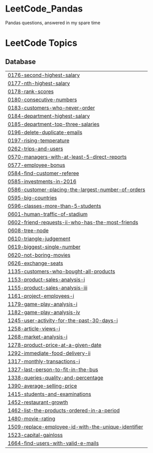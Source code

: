 # LeetCode_Pandas
Pandas questions, answered in my spare time

<!---LeetCode Topics Start-->
# LeetCode Topics
## Database
|  |
| ------- |
| [0176-second-highest-salary](https://github.com/MassiCanosi/LeetCode_Pandas/tree/master/0176-second-highest-salary) |
| [0177-nth-highest-salary](https://github.com/MassiCanosi/LeetCode_Pandas/tree/master/0177-nth-highest-salary) |
| [0178-rank-scores](https://github.com/MassiCanosi/LeetCode_Pandas/tree/master/0178-rank-scores) |
| [0180-consecutive-numbers](https://github.com/MassiCanosi/LeetCode_Pandas/tree/master/0180-consecutive-numbers) |
| [0183-customers-who-never-order](https://github.com/MassiCanosi/LeetCode_Pandas/tree/master/0183-customers-who-never-order) |
| [0184-department-highest-salary](https://github.com/MassiCanosi/LeetCode_Pandas/tree/master/0184-department-highest-salary) |
| [0185-department-top-three-salaries](https://github.com/MassiCanosi/LeetCode_Pandas/tree/master/0185-department-top-three-salaries) |
| [0196-delete-duplicate-emails](https://github.com/MassiCanosi/LeetCode_Pandas/tree/master/0196-delete-duplicate-emails) |
| [0197-rising-temperature](https://github.com/MassiCanosi/LeetCode_Pandas/tree/master/0197-rising-temperature) |
| [0262-trips-and-users](https://github.com/MassiCanosi/LeetCode_Pandas/tree/master/0262-trips-and-users) |
| [0570-managers-with-at-least-5-direct-reports](https://github.com/MassiCanosi/LeetCode_Pandas/tree/master/0570-managers-with-at-least-5-direct-reports) |
| [0577-employee-bonus](https://github.com/MassiCanosi/LeetCode_Pandas/tree/master/0577-employee-bonus) |
| [0584-find-customer-referee](https://github.com/MassiCanosi/LeetCode_Pandas/tree/master/0584-find-customer-referee) |
| [0585-investments-in-2016](https://github.com/MassiCanosi/LeetCode_Pandas/tree/master/0585-investments-in-2016) |
| [0586-customer-placing-the-largest-number-of-orders](https://github.com/MassiCanosi/LeetCode_Pandas/tree/master/0586-customer-placing-the-largest-number-of-orders) |
| [0595-big-countries](https://github.com/MassiCanosi/LeetCode_Pandas/tree/master/0595-big-countries) |
| [0596-classes-more-than-5-students](https://github.com/MassiCanosi/LeetCode_Pandas/tree/master/0596-classes-more-than-5-students) |
| [0601-human-traffic-of-stadium](https://github.com/MassiCanosi/LeetCode_Pandas/tree/master/0601-human-traffic-of-stadium) |
| [0602-friend-requests-ii-who-has-the-most-friends](https://github.com/MassiCanosi/LeetCode_Pandas/tree/master/0602-friend-requests-ii-who-has-the-most-friends) |
| [0608-tree-node](https://github.com/MassiCanosi/LeetCode_Pandas/tree/master/0608-tree-node) |
| [0610-triangle-judgement](https://github.com/MassiCanosi/LeetCode_Pandas/tree/master/0610-triangle-judgement) |
| [0619-biggest-single-number](https://github.com/MassiCanosi/LeetCode_Pandas/tree/master/0619-biggest-single-number) |
| [0620-not-boring-movies](https://github.com/MassiCanosi/LeetCode_Pandas/tree/master/0620-not-boring-movies) |
| [0626-exchange-seats](https://github.com/MassiCanosi/LeetCode_Pandas/tree/master/0626-exchange-seats) |
| [1135-customers-who-bought-all-products](https://github.com/MassiCanosi/LeetCode_Pandas/tree/master/1135-customers-who-bought-all-products) |
| [1153-product-sales-analysis-i](https://github.com/MassiCanosi/LeetCode_Pandas/tree/master/1153-product-sales-analysis-i) |
| [1155-product-sales-analysis-iii](https://github.com/MassiCanosi/LeetCode_Pandas/tree/master/1155-product-sales-analysis-iii) |
| [1161-project-employees-i](https://github.com/MassiCanosi/LeetCode_Pandas/tree/master/1161-project-employees-i) |
| [1179-game-play-analysis-i](https://github.com/MassiCanosi/LeetCode_Pandas/tree/master/1179-game-play-analysis-i) |
| [1182-game-play-analysis-iv](https://github.com/MassiCanosi/LeetCode_Pandas/tree/master/1182-game-play-analysis-iv) |
| [1245-user-activity-for-the-past-30-days-i](https://github.com/MassiCanosi/LeetCode_Pandas/tree/master/1245-user-activity-for-the-past-30-days-i) |
| [1258-article-views-i](https://github.com/MassiCanosi/LeetCode_Pandas/tree/master/1258-article-views-i) |
| [1268-market-analysis-i](https://github.com/MassiCanosi/LeetCode_Pandas/tree/master/1268-market-analysis-i) |
| [1278-product-price-at-a-given-date](https://github.com/MassiCanosi/LeetCode_Pandas/tree/master/1278-product-price-at-a-given-date) |
| [1292-immediate-food-delivery-ii](https://github.com/MassiCanosi/LeetCode_Pandas/tree/master/1292-immediate-food-delivery-ii) |
| [1317-monthly-transactions-i](https://github.com/MassiCanosi/LeetCode_Pandas/tree/master/1317-monthly-transactions-i) |
| [1327-last-person-to-fit-in-the-bus](https://github.com/MassiCanosi/LeetCode_Pandas/tree/master/1327-last-person-to-fit-in-the-bus) |
| [1338-queries-quality-and-percentage](https://github.com/MassiCanosi/LeetCode_Pandas/tree/master/1338-queries-quality-and-percentage) |
| [1390-average-selling-price](https://github.com/MassiCanosi/LeetCode_Pandas/tree/master/1390-average-selling-price) |
| [1415-students-and-examinations](https://github.com/MassiCanosi/LeetCode_Pandas/tree/master/1415-students-and-examinations) |
| [1452-restaurant-growth](https://github.com/MassiCanosi/LeetCode_Pandas/tree/master/1452-restaurant-growth) |
| [1462-list-the-products-ordered-in-a-period](https://github.com/MassiCanosi/LeetCode_Pandas/tree/master/1462-list-the-products-ordered-in-a-period) |
| [1480-movie-rating](https://github.com/MassiCanosi/LeetCode_Pandas/tree/master/1480-movie-rating) |
| [1509-replace-employee-id-with-the-unique-identifier](https://github.com/MassiCanosi/LeetCode_Pandas/tree/master/1509-replace-employee-id-with-the-unique-identifier) |
| [1523-capital-gainloss](https://github.com/MassiCanosi/LeetCode_Pandas/tree/master/1523-capital-gainloss) |
| [1664-find-users-with-valid-e-mails](https://github.com/MassiCanosi/LeetCode_Pandas/tree/master/1664-find-users-with-valid-e-mails) |
<!---LeetCode Topics End-->